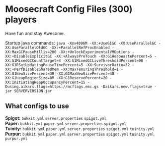 # Moosecraft Config Files (300) players

Have fun and stay Awesome.

Startup java commands: `java -Xmx4096M -XX:+UseG1GC -XX:UseParallelGC -XX:UseParallelOldGC -XX:+ParallelRefProcEnabled -XX:MaxGCPauseMillis=200 -XX:+UnlockExperimentalVMOptions -XX:+DisableExplicitGC -XX:+AlwaysPreTouch -XX:G1HeapWastePercent=5 -XX:G1MixedGCCountTarget=4 -XX:G1MixedGCLiveThresholdPercent=90 -XX:G1RSetUpdatingPauseTimePercent=5 -XX:SurvivorRatio=32 -XX:+PerfDisableSharedMem -XX:MaxTenuringThreshold=1 -XX:G1NewSizePercent=30 -XX:G1MaxNewSizePercent=40 -XX:G1HeapRegionSize=8M -XX:G1ReservePercent=20 -XX:InitiatingHeapOccupancyPercent=15 -Dusing.aikars.flags=https://mcflags.emc.gs -Daikars.new.flags=true -jar SERVERVERSION.jar`

## **What configs to use**

**Spigot:** `bukkit.yml` `server.properties` `spigot.yml`  
**Paper:** `bukkit.yml` `paper.yml` `server.properties` `spigot.yml`  
**Tuinity:** `bukkit.yml` `paper.yml` `server.properties` `spigot.yml` `tuinity.yml`  
**Purpur:** `bukkit.yml` `paper.yml` `server.properties` `spigot.yml` `tuinity.yml` `purpur.yml`

